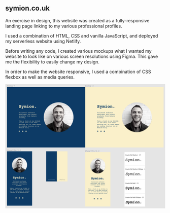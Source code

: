 ## symion.co.uk

An exercise in design, this website was created as a fully-responsive landing page linking to my various professional profiles. 

I used a combination of HTML, CSS and vanilla JavaScript, and deployed my serverless website using Netlify. 

Before writing any code, I created various mockups what I wanted my website to look like on various screen resolutions using Figma. This gave me the flexibility to easily change my design. 

In order to make the website responsive, I used a combination of CSS flexbox as well as media queries.


![Figma](./public/figma.png)